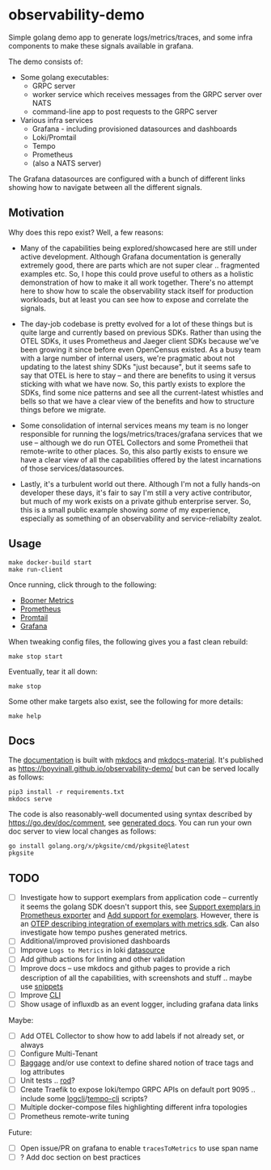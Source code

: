 # observability-demo

Simple golang demo app to generate logs/metrics/traces, and some infra components to make these signals available in grafana.

The demo consists of:

- Some golang executables:
  - GRPC server
  - worker service which receives messages from the GRPC server over NATS
  - command-line app to post requests to the GRPC server
- Various infra services
  - Grafana - including provisioned datasources and dashboards
  - Loki/Promtail
  - Tempo
  - Prometheus
  - (also a NATS server)

The Grafana datasources are configured with a bunch of different links showing how to navigate between all the different signals.

## Motivation

Why does this repo exist?  Well, a few reasons:

- Many of the capabilities being explored/showcased here are still under active development.  Although Grafana documentation is generally
  extremely good, there are parts which are not super clear .. fragmented examples etc.  So, I hope this could prove useful to others as
  a holistic demonstration of how to make it all work together.  There's no attempt here to show how to scale the observability stack itself
  for production workloads, but at least you can see how to expose and correlate the signals.

- The day-job codebase is pretty evolved for a lot of these things but is quite large and currently based on previous SDKs.  Rather than
  using the OTEL SDKs, it uses Prometheus and Jaeger client SDKs because we've been growing it since before even OpenCensus existed. As a
  busy team with a large number of internal users, we're pragmatic about not updating to the latest shiny SDKs "just because", but it seems
  safe to say that OTEL is here to stay – and there are benefits to using it versus sticking with what we have now.  So, this partly exists
  to explore the SDKs, find some nice patterns and see all the current-latest whistles and bells so that we have a clear view of the
  benefits and how to structure things before we migrate.

- Some consolidation of internal services means my team is no longer responsible for running the logs/metrics/traces/grafana services that
  we use – although we do run OTEL Collectors and some Prometheii that remote-write to other places.  So, this also partly exists to ensure
  we have a clear view of all the capabilities offered by the latest incarnations of those services/datasources.

- Lastly, it's a turbulent world out there.  Although I'm not a fully hands-on developer these days, it's fair to say I'm still a very
  active contributor, but much of my work exists on a private github enterprise server.  So, this is a small public example showing
  _some_ of my experience, especially as something of an observability and service-reliabilty zealot.

## Usage

```plaintext
make docker-build start
make run-client
```

Once running, click through to the following:

- [Boomer Metrics](http://localhost:2223/metrics)
- [Prometheus](http://localhost:9090)
- [Promtail](http://localhost:9080)
- [Grafana](http://localhost:3000)

When tweaking config files, the following gives you a fast clean rebuild:

```plaintext
make stop start
```

Eventually, tear it all down:

```plaintext
make stop
```

Some other make targets also exist, see the following for more details:

```plaintext
make help
```

## Docs

The [documentation](./docs/) is built with [mkdocs](https://www.mkdocs.org/) and [mkdocs-material](https://squidfunk.github.io/mkdocs-material/).
It's published as <https://boyvinall.github.io/observability-demo/> but can be served locally as follows:

```plaintext
pip3 install -r requirements.txt
mkdocs serve
```

The code is also reasonably-well documented using syntax described by <https://go.dev/doc/comment>, see
[generated docs](https://pkg.go.dev/github.com/boyvinall/observability-demo). You can run your own doc server
to view local changes as follows:

```plaintext
go install golang.org/x/pkgsite/cmd/pkgsite@latest
pkgsite
```

## TODO

- [ ] Investigate how to support exemplars from application code – currently it seems the golang SDK doesn't support this, see
  [Support exemplars in Prometheus exporter](https://github.com/open-telemetry/opentelemetry-go/issues/3163) and
  [Add support for exemplars](https://github.com/open-telemetry/opentelemetry-go/issues/559). However, there is an
  [OTEP describing integration of exemplars with metrics sdk](https://github.com/open-telemetry/oteps/pull/113). Can also investigate
  how tempo pushes generated metrics.
- [ ] Additional/improved provisioned dashboards
- [ ] Improve `Logs to Metrics` in loki [datasource](./docker/datasources/datasources.yml)
- [ ] Add github actions for linting and other validation
- [ ] Improve docs – use mkdocs and github pages to provide a rich description of all the capabilities, with screenshots and stuff .. maybe use [snippets](https://facelessuser.github.io/pymdown-extensions/extensions/snippets/)
- [ ] Improve [CLI](./cmd/boomer-cli/main.go)
- [ ] Show usage of influxdb as an event logger, including grafana data links

Maybe:

- [ ] Add OTEL Collector to show how to add labels if not already set, or always
- [ ] Configure Multi-Tenant
- [ ] [Baggage](https://pkg.go.dev/go.opentelemetry.io/otel@v1.21.0/baggage) and/or use context to define
  shared notion of trace tags and log attributes
- [ ] Unit tests .. [rod](https://go-rod.github.io/#/)?
- [ ] Create Traefik to expose loki/tempo GRPC APIs on default port 9095 .. include some [logcli](https://grafana.com/docs/loki/latest/query/logcli/)/[tempo-cli](https://grafana.com/docs/tempo/latest/operations/tempo_cli/#search) scripts?
- [ ] Multiple docker-compose files highlighting different infra topologies
- [ ] Prometheus remote-write tuning

Future:

- [ ] Open issue/PR on grafana to enable `tracesToMetrics` to use span name
- [ ] ? Add doc section on best practices

